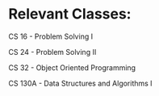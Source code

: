 # Relevant Classes:

CS 16 - Problem Solving I

CS 24 - Problem Solving II

CS 32 - Object Oriented Programming

CS 130A - Data Structures and Algorithms I
